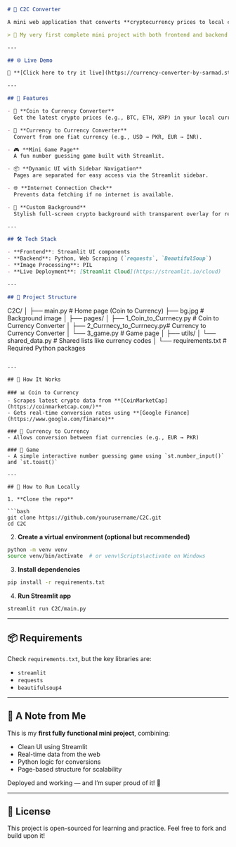 

```markdown
# 💱 C2C Converter

A mini web application that converts **cryptocurrency prices to local currencies** and supports **currency-to-currency** conversion — built with **Python**, **Streamlit**, and **web scraping**.

> 🚀 My very first complete mini project with both frontend and backend — and it's live!

---

## 🌐 Live Demo

🔗 **[Click here to try it live](https://currency-converter-by-sarmad.streamlit.app/)**

---

## 📌 Features

- 🔁 **Coin to Currency Converter**  
  Get the latest crypto prices (e.g., BTC, ETH, XRP) in your local currency.

- 💱 **Currency to Currency Converter**  
  Convert from one fiat currency (e.g., USD → PKR, EUR → INR).

- 🎮 **Mini Game Page**  
  A fun number guessing game built with Streamlit.

- 📦 **Dynamic UI with Sidebar Navigation**  
  Pages are separated for easy access via the Streamlit sidebar.

- 🌐 **Internet Connection Check**  
  Prevents data fetching if no internet is available.

- 📸 **Custom Background**  
  Stylish full-screen crypto background with transparent overlay for readability.

---

## 🛠️ Tech Stack

- **Frontend**: Streamlit UI components  
- **Backend**: Python, Web Scraping (`requests`, `BeautifulSoup`)  
- **Image Processing**: PIL  
- **Live Deployment**: [Streamlit Cloud](https://streamlit.io/cloud)

---

## 📁 Project Structure

```

C2C/
│
├── main.py                      # Home page (Coin to Currency)
├── bg.jpg                       # Background image
│
├── pages/
│   ├── 1\_Coin\_to\_Currnecy.py    # Coin to Currency Converter
│   ├── 2\_Currnecy\_to\_Currnecy.py# Currency to Currency Converter
│   └── 3\_game.py                # Game page
│
├── utils/
│   └── shared\_data.py           # Shared lists like currency codes
│
└── requirements.txt             # Required Python packages

````

---

## 🚧 How It Works

### 📊 Coin to Currency
- Scrapes latest crypto data from **[CoinMarketCap](https://coinmarketcap.com/)**
- Gets real-time conversion rates using **[Google Finance](https://www.google.com/finance)**

### 💱 Currency to Currency
- Allows conversion between fiat currencies (e.g., EUR → PKR)

### 🧠 Game
- A simple interactive number guessing game using `st.number_input()` and `st.toast()`

---

## 🚀 How to Run Locally

1. **Clone the repo**

```bash
git clone https://github.com/yourusername/C2C.git
cd C2C
````

2. **Create a virtual environment (optional but recommended)**

```bash
python -m venv venv
source venv/bin/activate  # or venv\Scripts\activate on Windows
```

3. **Install dependencies**

```bash
pip install -r requirements.txt
```

4. **Run Streamlit app**

```bash
streamlit run C2C/main.py
```

---

## 📦 Requirements

Check `requirements.txt`, but the key libraries are:

* `streamlit`
* `requests`
* `beautifulsoup4`

---

## 💬 A Note from Me

This is my **first fully functional mini project**, combining:

* Clean UI using Streamlit
* Real-time data from the web
* Python logic for conversions
* Page-based structure for scalability

Deployed and working — and I’m super proud of it! 🎉

---

## 📜 License

This project is open-sourced for learning and practice.
Feel free to fork and build upon it!

